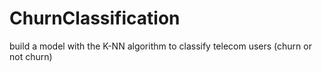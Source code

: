 # ChurnClassification
  build a model with the K-NN algorithm to classify telecom users (churn or not churn)
